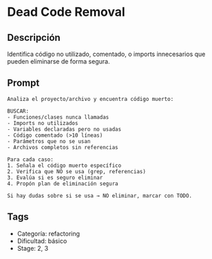 # Dead Code Removal

## Descripción
Identifica código no utilizado, comentado, o imports innecesarios que pueden eliminarse de forma segura.

## Prompt
```
Analiza el proyecto/archivo y encuentra código muerto:

BUSCAR:
- Funciones/clases nunca llamadas
- Imports no utilizados
- Variables declaradas pero no usadas
- Código comentado (>10 líneas)
- Parámetros que no se usan
- Archivos completos sin referencias

Para cada caso:
1. Señala el código muerto específico
2. Verifica que NO se usa (grep, referencias)
3. Evalúa si es seguro eliminar
4. Propón plan de eliminación segura

Si hay dudas sobre si se usa → NO eliminar, marcar con TODO.
```

## Tags
- Categoría: refactoring
- Dificultad: básico
- Stage: 2, 3
